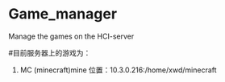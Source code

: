 # Game_manager
Manage the games on the HCI-server


#目前服务器上的游戏为：
1. MC (minecraft)mine
位置：10.3.0.216:/home/xwd/minecraft
